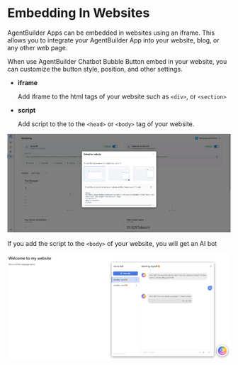 # Embedding In Websites 

AgentBuilder Apps can be embedded in websites using an iframe. This allows you to integrate your AgentBuilder App into your website, blog, or any other web page.

When use AgentBuilder Chatbot Bubble Button embed in your website, you can customize the button style, position, and other settings.

- **iframe**

    Add iframe to the html tags of your website such as ```<div>```, or ```<section>``` 

- **script**

    Add script to the to the ```<head>``` or ```<body>``` tag of your website. 

![iframe](/Publishing/images/iframe.png)

If you add the script to the ```<body>``` of your website, you will get an AI bot 

![embedded_AI_bot](/Publishing/images/embedded_AI_bot.png)